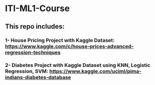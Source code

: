 # ITI-ML1-Course
## This repo includes:
### 1- House Pricing Project with Kaggle Dataset: https://www.kaggle.com/c/house-prices-advanced-regression-techniques
### 2- Diabetes Project with Kaggle Dataset using KNN, Logistic Regression, SVM: https://www.kaggle.com/uciml/pima-indians-diabetes-database 
